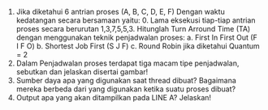 1) Jika diketahui 6 antrian proses (A, B, C, D, E, F) Dengan waktu kedatangan secara bersamaan yaitu: 0. Lama 
eksekusi tiap-tiap antrian proses secara berurutan 1,3,7,5,5,3. Hitunglah Turn Arround Time (TA) dengan 
menggunakan teknik penjadwalan proses:
a. First In First Out (F I F O)
b. Shortest Job First (S J F)
c. Round Robin jika diketahui Quantum = 2
2) Dalam Penjadwalan proses terdapat tiga macam tipe penjadwalan, sebutkan dan jelaskan disertai gambar!
3) Sumber daya apa yang digunakan saat thread dibuat? Bagaimana mereka berbeda dari yang digunakan ketika 
suatu proses dibuat?
4) Output apa yang akan ditampilkan pada LINE A? Jelaskan!
